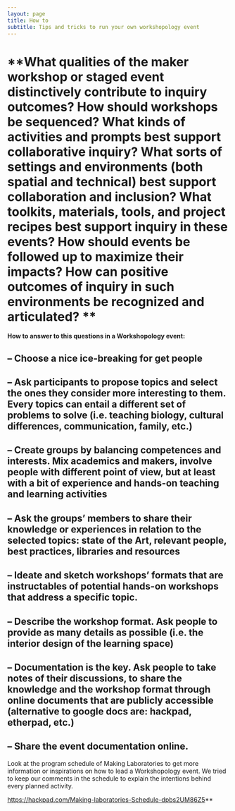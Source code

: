 ```yaml
---
layout: page
title: How to 
subtitle: Tips and tricks to run your own workshopology event
---
```


# **What qualities of the maker workshop or staged event distinctively contribute to inquiry outcomes? How should workshops be sequenced? What kinds of activities and prompts best support collaborative inquiry? What sorts of settings and environments (both spatial and technical) best support collaboration and inclusion? What toolkits, materials, tools, and project recipes best support inquiry in these events? How should events be followed up to maximize their impacts? How can positive outcomes of inquiry in such environments be recognized and articulated? **

**How to answer to this questions in a Workshopology event:**

## – Choose a nice ice-breaking for get people 

## – Ask participants to propose topics and select the ones they consider more interesting to them. Every topics can entail a different set of problems to solve (i.e. teaching biology, cultural differences, communication, family, etc.)

## – Create groups by balancing competences and interests. Mix academics and makers, involve people with different point of view, but at least with a bit of experience and hands-on teaching and learning activities

## – Ask the groups’ members to share their knowledge or experiences in relation to the selected topics: state of the Art, relevant people, best practices, libraries and resources 

## – Ideate and sketch workshops’ formats that are instructables of potential hands-on workshops that address a specific topic.

## – Describe the workshop format. Ask people to provide as many details as possible (i.e. the interior design of the learning space)

## – Documentation is the key. Ask people to take notes of their discussions, to share the knowledge and the workshop format through online documents that are publicly accessible (alternative to google docs are: hackpad, etherpad, etc.)

## – Share the event documentation online.


Look at the program schedule of Making Laboratories to get more information or inspirations on how to lead a Workshopology event. We tried to keep our comments in the schedule to explain the intentions behind every planned activity.

https://hackpad.com/Making-laboratories-Schedule-dpbs2UM86Z5**









